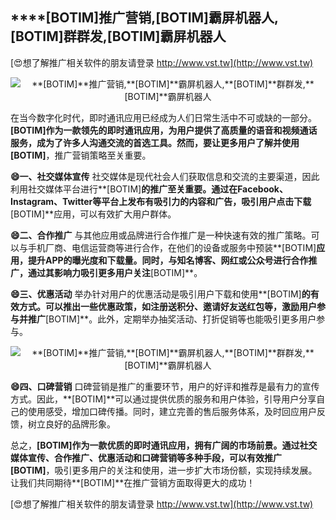 ## ****[BOTIM]**推广营销,**[BOTIM]**霸屏机器人,**[BOTIM]**群群发,**[BOTIM]**霸屏机器人**

[😍想了解推广相关软件的朋友请登录 http://www.vst.tw](http://www.vst.tw)

 <center><img src="https://vst.tw/MP4/tuiguang/png/0.png" alt="**[BOTIM]**推广营销,**[BOTIM]**霸屏机器人,**[BOTIM]**群群发,**[BOTIM]**霸屏机器人"></center>

在当今数字化时代，即时通讯应用已经成为人们日常生活中不可或缺的一部分。**[BOTIM]**作为一款领先的即时通讯应用，为用户提供了高质量的语音和视频通话服务，成为了许多人沟通交流的首选工具。然而，要让更多用户了解并使用**[BOTIM]**，推广营销策略至关重要。

**😄一、社交媒体宣传**
社交媒体是现代社会人们获取信息和交流的主要渠道，因此利用社交媒体平台进行**[BOTIM]**的推广至关重要。通过在Facebook、Instagram、Twitter等平台上发布有吸引力的内容和广告，吸引用户点击下载**[BOTIM]**应用，可以有效扩大用户群体。

**😄二、合作推广**
与其他应用或品牌进行合作推广是一种快速有效的推广策略。可以与手机厂商、电信运营商等进行合作，在他们的设备或服务中预装**[BOTIM]**应用，提升APP的曝光度和下载量。同时，与知名博客、网红或公众号进行合作推广，通过其影响力吸引更多用户关注**[BOTIM]**。

**😄三、优惠活动**
举办针对用户的优惠活动是吸引用户下载和使用**[BOTIM]**的有效方式。可以推出一些优惠政策，如注册送积分、邀请好友送红包等，激励用户参与并推广**[BOTIM]**。此外，定期举办抽奖活动、打折促销等也能吸引更多用户参与。

 <center><img src="https://vst.tw/MP4/tuiguang/png/3.png" alt="**[BOTIM]**推广营销,**[BOTIM]**霸屏机器人,**[BOTIM]**群群发,**[BOTIM]**霸屏机器人"></center>

**😄四、口碑营销**
口碑营销是推广的重要环节，用户的好评和推荐是最有力的宣传方式。因此，**[BOTIM]**可以通过提供优质的服务和用户体验，引导用户分享自己的使用感受，增加口碑传播。同时，建立完善的售后服务体系，及时回应用户反馈，树立良好的品牌形象。

总之，**[BOTIM]**作为一款优质的即时通讯应用，拥有广阔的市场前景。通过社交媒体宣传、合作推广、优惠活动和口碑营销等多种手段，可以有效推广**[BOTIM]**，吸引更多用户的关注和使用，进一步扩大市场份额，实现持续发展。让我们共同期待**[BOTIM]**在推广营销方面取得更大的成功！

[😍想了解推广相关软件的朋友请登录 http://www.vst.tw](http://www.vst.tw)



